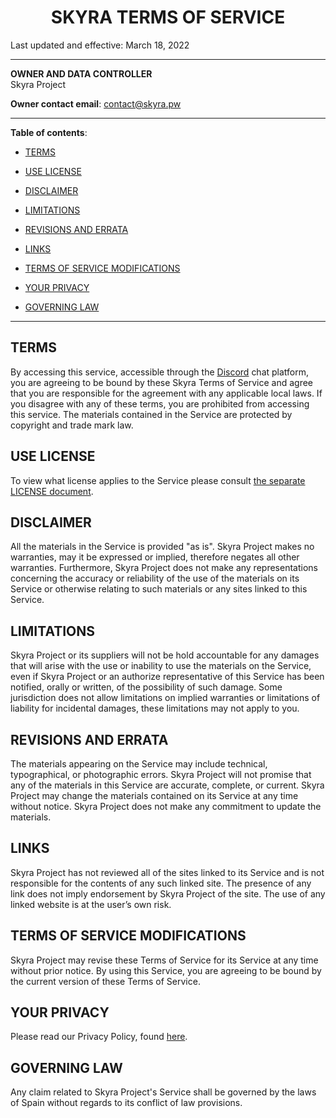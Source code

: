 <div style="text-align:center;"><h1>SKYRA TERMS OF SERVICE </h1></div>

Last updated and effective: March 18, 2022

---

**OWNER AND DATA CONTROLLER**  
Skyra Project

**Owner contact email**: contact@skyra.pw

---

**Table of contents**:

- [TERMS](#terms)

- [USE LICENSE](#use-license)

- [DISCLAIMER](#disclaimer)

- [LIMITATIONS](#limitations)

- [REVISIONS AND ERRATA](#revisions-and-errata)

- [LINKS](#links)

- [TERMS OF SERVICE MODIFICATIONS](#terms-of-service-modifications)

- [YOUR PRIVACY](#your-privacy)

- [GOVERNING LAW](#governing-law)

---

## TERMS

By accessing this service, accessible through the [Discord](https://discord.com/privacy) chat platform, you are agreeing
to be bound by these Skyra Terms of Service and agree that you are responsible for the agreement with any applicable
local laws. If you disagree with any of these terms, you are prohibited from accessing this service. The materials
contained in the Service are protected by copyright and trade mark law.

## USE LICENSE

To view what license applies to the Service please consult [the separate LICENSE document](../LICENSE).

## DISCLAIMER

All the materials in the Service is provided "as is". Skyra Project makes no warranties, may it be expressed or implied,
therefore negates all other warranties. Furthermore, Skyra Project does not make any representations concerning the accuracy
or reliability of the use of the materials on its Service or otherwise relating to such materials or any sites linked to
this Service.

## LIMITATIONS

Skyra Project or its suppliers will not be hold accountable for any damages that will arise with the use or inability to use
the materials on the Service, even if Skyra Project or an authorize representative of this Service has been notified, orally
or written, of the possibility of such damage. Some jurisdiction does not allow limitations on implied warranties or
limitations of liability for incidental damages, these limitations may not apply to you.

## REVISIONS AND ERRATA

The materials appearing on the Service may include technical, typographical, or photographic errors. Skyra Project will not
promise that any of the materials in this Service are accurate, complete, or current. Skyra Project may change the materials
contained on its Service at any time without notice. Skyra Project does not make any commitment to update the materials.

## LINKS

Skyra Project has not reviewed all of the sites linked to its Service and is not responsible for the contents of any such
linked site. The presence of any link does not imply endorsement by Skyra Project of the site. The use of any linked website
is at the user’s own risk.

## TERMS OF SERVICE MODIFICATIONS

Skyra Project may revise these Terms of Service for its Service at any time without prior notice. By using this Service, you
are agreeing to be bound by the current version of these Terms of Service.

## YOUR PRIVACY

Please read our Privacy Policy, found [here](./PRIVACY_POLICY.md).

## GOVERNING LAW

Any claim related to Skyra Project's Service shall be governed by the laws of Spain without regards to its conflict
of law provisions.
